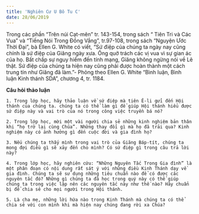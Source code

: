```yaml
---
title: 'Nghiên Cư U Bô Tu C'
date: 28/06/2019
---
```


Trong các phần “Trên núi Cạt-mên” tr. 143-154, trong sách “ Tiên Tri và Các Vua” và “Tiếng Nói Trong Đồng Vắng”, tr.97-108, trong sách “Nguyện Ước Thời Đại”,  bà Ellen G. White có viết, “Sứ điệp của chúng  ta ngày nay cũng chính là sứ điệp của Giăng ngày xưa. Ông quở trách các vị vua vì sự gian ác của họ. Bất chấp sự nguy hiểm đến tính mạng, Giăng không ngừng nói về Lẽ thật. Sứ điệp của chúng ta hiện nay cũng phải được hoàn thành một cách trung tín như Giăng đã làm.”- Phỏng theo Ellen G. White “Bình luận, Bình luận Kinh thánh SDA”, chương 4, tr. 1184.

**Câu hỏi thảo luận** 

`1.	Trong lớp học, hãy thảo luận về sứ điệp mà tiên Ê-li gửi đến Hội thánh của chúng ta. chúng ta có thể làm gì để giúp Hội thánh hiểu được sứ điệp này và vai trò của nó trong công việc truyền bá nó?`

`2.	Trong lớp học, mời một vài người chia sẻ những kinh nghiệm bản thân khi “họ trở lại cùng Chúa”. Những thay đổi gì mà họ đã trải qua? Kinh nghiệm này có ảnh hưởng gì đến cuộc đời và gia đình họ?`

`3.	Nếu chúng ta thấy mình trong vai trò của Giăng Báp-tít, chúng ta mong đợi điều gì sẽ xảy đến cho mình? Có sứ điệp gì trong câu trả lời này?`

`4.	Trong lớp học, hãy nghiên cứu: “Những Nguyên Tắc Trong Gia đình” là một phân đoạn có nội dung rất sát ý với những điều Kinh Thánh dạy về gia đình. Chúng ta sẽ sử dụng những tiêu chuẩn nào để có được các nguyên tắc đó? Những gì chúng ta đã học trong quý này có thể giúp  chúng ta trong việc lập nên các nguyên tắc này như thế nào? Hãy chuẩn bị để chia sẻ cho mọi người trong Hội thánh.`

`5.	Là cha mẹ, những lời hứa nào trong Kinh Thánh mà chúng ta có thể chia sẻ với con mình khi mà hiện nay chúng đang rời xa Chúa?`